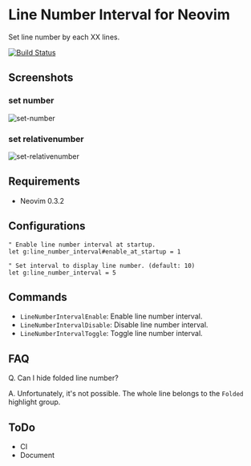 # Line Number Interval for Neovim

Set line number by each XX lines.

[![Build Status](https://travis-ci.org/IMOKURI/line-number-interval.nvim.svg?branch=master)](https://travis-ci.org/IMOKURI/line-number-interval.nvim)

## Screenshots

### set number

![set-number](https://user-images.githubusercontent.com/1638500/66323526-e1713080-e95e-11e9-9b1d-328cecbd7736.gif)

### set relativenumber

![set-relativenumber](https://user-images.githubusercontent.com/1638500/66323558-ee8e1f80-e95e-11e9-9435-8c86bbfdc75e.gif)

## Requirements

- Neovim 0.3.2

## Configurations

``` vim
" Enable line number interval at startup.
let g:line_number_interval#enable_at_startup = 1

" Set interval to display line number. (default: 10)
let g:line_number_interval = 5
```

## Commands

- `LineNumberIntervalEnable`: Enable line number interval.
- `LineNumberIntervalDisable`: Disable line number interval.
- `LineNumberIntervalToggle`: Toggle line number interval.

## FAQ

Q. Can I hide folded line number?

A. Unfortunately, it's not possible.
The whole line belongs to the `Folded` highlight group.

## ToDo

- CI
- Document
